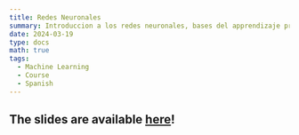 ```yaml
---
title: Redes Neuronales
summary: Introduccion a los redes neuronales, bases del apprendizaje profundo
date: 2024-03-19
type: docs
math: true
tags:
  - Machine Learning
  - Course
  - Spanish
---
```


## The slides are available [here](DM_NNet.pdf)!